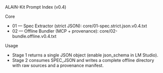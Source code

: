 ALAIN-Kit Prompt Index (v0.4)

Core
- 01 — Spec Extractor (strict JSON): core/01-spec.strict.json.v0.4.txt
- 02 — Offline Bundler (MCP + provenance): core/02-bundle.offline.v0.4.txt

Usage
- Stage 1 returns a single JSON object (enable json_schema in LM Studio).
- Stage 2 consumes SPEC_JSON and writes a complete offline directory with raw sources and a provenance manifest.
